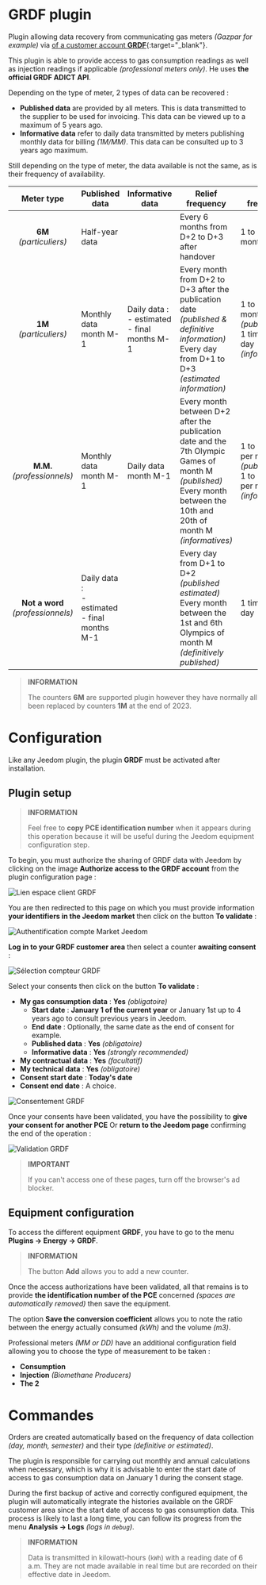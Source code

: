 # GRDF plugin

Plugin allowing data recovery from communicating gas meters _(Gazpar for example)_ via [of a customer account **GRDF**](https://login.monespace.grdf.fr/mire/connexion){:target="\_blank"}.

This plugin is able to provide access to gas consumption readings as well as injection readings if applicable _(professional meters only)_. He uses **the official GRDF ADICT API**.

Depending on the type of meter, 2 types of data can be recovered :

- **Published data** are provided by all meters. This is data transmitted to the supplier to be used for invoicing. This data can be viewed up to a maximum of 5 years ago.
- **Informative data** refer to daily data transmitted by meters publishing monthly data for billing _(1M/MM)_. This data can be consulted up to 3 years ago maximum.

Still depending on the type of meter, the data available is not the same, as is their frequency of availability.

|          **Meter type**           | Published data                                    | Informative data                                  | Relief frequency                                                                                                                                                           | Call frequency                                                                    |
| :-------------------------------: | ------------------------------------------------- | ------------------------------------------------- | -------------------------------------------------------------------------------------------------------------------------------------------------------------------------- | --------------------------------------------------------------------------------- |
|      **6M** _(particuliers)_      | Half-year data                                    |                                                   | Every 6 months from D+2 to D+3 after handover                                                                                                                              | 1 to 2 times a month                                                              |
|      **1M** _(particuliers)_      | Monthly data month M-1                            | Daily data :<br>- estimated<br>- final months M-1 | Every month from D+2 to D+3 after the publication date _(published & definitive information)_<br>Every day from D+1 to D+3 _(estimated information)_                       | 1 to 2 times a month _(published)_<br>1 time per day _(informatives)_             |
|    **M.M.** _(professionnels)_    | Monthly data month M-1                            | Daily data month M-1                              | Every month between D+2 after the publication date and the 7th Olympic Games of month M _(published)_<br>Every month between the 10th and 20th of month M _(informatives)_ | 1 to 14 times per month _(published)_<br>1 to 11 times per month _(informatives)_ |
| **Not a word** _(professionnels)_ | Daily data :<br>- estimated<br>- final months M-1 |                                                   | Every day from D+1 to D+2 _(published estimated)_<br>Every month between the 1st and 6th Olympics of month M _(definitively published)_                                    | 1 time per day                                                                    |

> **INFORMATION**
>
> The counters **6M** are supported plugin however they have normally all been replaced by counters **1M** at the end of 2023.

# Configuration

Like any Jeedom plugin, the plugin **GRDF** must be activated after installation.

## Plugin setup

> **INFORMATION**
>
> Feel free to **copy PCE identification number** when it appears during this operation because it will be useful during the Jeedom equipment configuration step.

To begin, you must authorize the sharing of GRDF data with Jeedom by clicking on the image **Authorize access to the GRDF account** from the plugin configuration page :

![Lien espace client GRDF](../images/link_grdf.jpg)

You are then redirected to this page on which you must provide information **your identifiers in the Jeedom market** then click on the button **To validate** :

![Authentification compte Market Jeedom](../images/Auth_Jeedom.jpg)

**Log in to your GRDF customer area** then select a counter **awaiting consent** :

![Sélection compteur GRDF](../images/grdf_home.jpg)

Select your consents then click on the button **To validate** :

- **My gas consumption data** : **Yes** _(obligatoire)_
  - **Start date** : **January 1 of the current year** or January 1st up to 4 years ago to consult previous years in Jeedom.
  - **End date** : Optionally, the same date as the end of consent for example.
  - **Published data** : **Yes** _(obligatoire)_
  - **Informative data** : **Yes** _(strongly recommended)_
- **My contractual data** : **Yes** _(facultatif)_
- **My technical data** : **Yes** _(obligatoire)_
- **Consent start date** : **Today's date**
- **Consent end date** : A choice.

![Consentement GRDF](../images/grdf_choose.jpg)

Once your consents have been validated, you have the possibility to **give your consent for another PCE** Or **return to the Jeedom page** confirming the end of the operation :

![Validation GRDF](../images/grdf_consent.jpg)

> **IMPORTANT**
>
> If you can't access one of these pages, turn off the browser's ad blocker.

## Equipment configuration

To access the different equipment **GRDF**, you have to go to the menu **Plugins → Energy → GRDF**.

> **INFORMATION**
>
> The button **Add** allows you to add a new counter.

Once the access authorizations have been validated, all that remains is to provide **the identification number of the PCE** concerned _(spaces are automatically removed)_ then save the equipment.

The option **Save the conversion coefficient** allows you to note the ratio between the energy actually consumed _(kWh)_ and the volume _(m3)_.

Professional meters _(MM or DD)_ have an additional configuration field allowing you to choose the type of measurement to be taken :

- **Consumption**
- **Injection** _(Biomethane Producers)_
- **The 2**

# Commandes

Orders are created automatically based on the frequency of data collection _(day, month, semester)_ and their type _(definitive or estimated)_.

The plugin is responsible for carrying out monthly and annual calculations when necessary, which is why it is advisable to enter the start date of access to gas consumption data on January 1 during the consent stage.

During the first backup of active and correctly configured equipment, the plugin will automatically integrate the histories available on the GRDF customer area since the start date of access to gas consumption data. This process is likely to last a long time, you can follow its progress from the menu **Analysis → Logs** _(logs in `debug`)_.

> **INFORMATION**
>
> Data is transmitted in kilowatt-hours (`kWh`) with a reading date of 6 a.m. They are not made available in real time but are recorded on their effective date in Jeedom.
